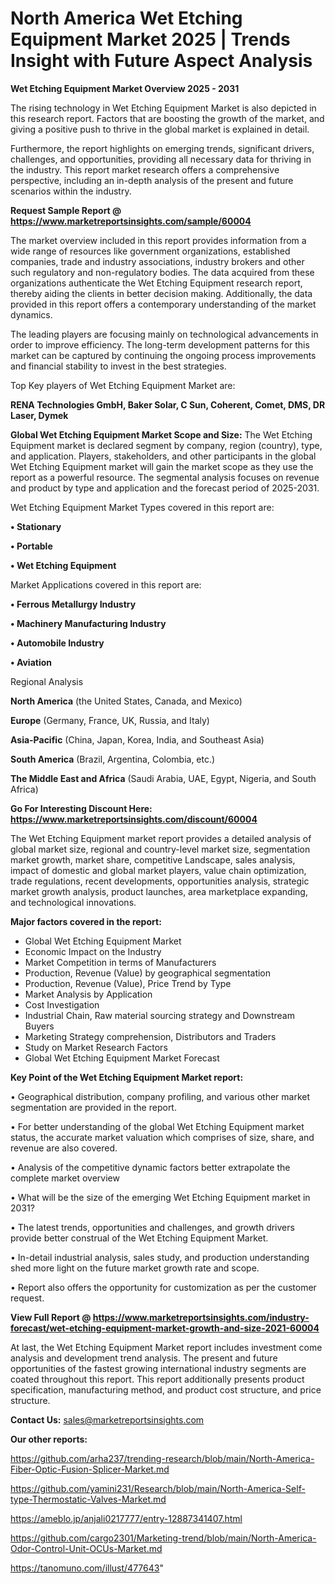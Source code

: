 # North America Wet Etching Equipment Market 2025 | Trends Insight with Future Aspect Analysis

<Strong> Wet Etching Equipment Market Overview 2025 - 2031</strong>

The rising technology in Wet Etching Equipment Market is also depicted in this research report. Factors that are boosting the growth of the market, and giving a positive push to thrive in the global market is explained in detail.

Furthermore, the report highlights on emerging trends, significant drivers, challenges, and opportunities, providing all necessary data for thriving in the industry. This report market research offers a comprehensive perspective, including an in-depth analysis of the present and future scenarios within the industry.

<strong>Request Sample Report @ <a href=https://www.marketreportsinsights.com/sample/60004>https://www.marketreportsinsights.com/sample/60004</a></strong>

The market overview included in this report provides information from a wide range of resources like government organizations, established companies, trade and industry associations, industry brokers and other such regulatory and non-regulatory bodies. The data acquired from these organizations authenticate the Wet Etching Equipment research report, thereby aiding the clients in better decision making. Additionally, the data provided in this report offers a contemporary understanding of the market dynamics.

The leading players are focusing mainly on technological advancements in order to improve efficiency. The long-term development patterns for this market can be captured by continuing the ongoing process improvements and financial stability to invest in the best strategies.

Top Key players of Wet Etching Equipment Market are:

<strong>RENA Technologies GmbH, Baker Solar, C Sun, Coherent, Comet, DMS, DR Laser, Dymek</strong>

<strong><b>Global Wet Etching Equipment Market Scope and Size:</b></strong>
The Wet Etching Equipment market is declared segment by company, region (country), type, and application. Players, stakeholders, and other participants in the global Wet Etching Equipment market will gain the market scope as they use the report as a powerful resource. The segmental analysis focuses on revenue and product by type and application and the forecast period of 2025-2031.

Wet Etching Equipment Market Types covered in this report are:

<strong>• Stationary

• Portable

• Wet Etching Equipment</strong>

Market Applications covered in this report are:

<strong>• Ferrous Metallurgy Industry

• Machinery Manufacturing Industry

• Automobile Industry

• Aviation</strong> 

Regional Analysis

<strong>North America</strong> (the United States, Canada, and Mexico)

<strong>Europe</strong> (Germany, France, UK, Russia, and Italy)

<strong>Asia-Pacific</strong> (China, Japan, Korea, India, and Southeast Asia)

<strong>South America</strong> (Brazil, Argentina, Colombia, etc.)

<strong>The Middle East and Africa</strong> (Saudi Arabia, UAE, Egypt, Nigeria, and South Africa)

<strong>Go For Interesting Discount Here: <a href=https://www.marketreportsinsights.com/discount/60004>https://www.marketreportsinsights.com/discount/60004</a></strong>

The Wet Etching Equipment market report provides a detailed analysis of global market size, regional and country-level market size, segmentation market growth, market share, competitive Landscape, sales analysis, impact of domestic and global market players, value chain optimization, trade regulations, recent developments, opportunities analysis, strategic market growth analysis, product launches, area marketplace expanding, and technological innovations.

<strong><b>Major factors covered in the report:</b></strong>
<ul>
  <li>Global Wet Etching Equipment Market </li>
  <li>Economic Impact on the Industry</li>
  <li>Market Competition in terms of Manufacturers</li>
  <li>Production, Revenue (Value) by geographical segmentation</li>
  <li>Production, Revenue (Value), Price Trend by Type</li>
  <li>Market Analysis by Application</li>
  <li>Cost Investigation</li>
  <li>Industrial Chain, Raw material sourcing strategy and Downstream Buyers</li>
  <li>Marketing Strategy comprehension, Distributors and Traders</li>
  <li>Study on Market Research Factors</li>
  <li>Global Wet Etching Equipment Market Forecast</li>
</ul>

<strong><b>Key Point of the Wet Etching Equipment Market report:</b></strong>

• Geographical distribution, company profiling, and various other market segmentation are provided in the report.

• For better understanding of the global Wet Etching Equipment market status, the accurate market valuation which comprises of size, share, and revenue are also covered.

• Analysis of the competitive dynamic factors better extrapolate the complete market overview

• What will be the size of the emerging Wet Etching Equipment market in 2031?

• The latest trends, opportunities and challenges, and growth drivers provide better construal of the Wet Etching Equipment Market.

• In-detail industrial analysis, sales study, and production understanding shed more light on the future market growth rate and scope.

• Report also offers the opportunity for customization as per the customer request.

<strong><b>View Full Report @ <a href=https://www.marketreportsinsights.com/industry-forecast/wet-etching-equipment-market-growth-and-size-2021-60004>https://www.marketreportsinsights.com/industry-forecast/wet-etching-equipment-market-growth-and-size-2021-60004</a></b></strong>


At last, the Wet Etching Equipment Market report includes investment come analysis and development trend analysis. The present and future opportunities of the fastest growing international industry segments are coated throughout this report. This report additionally presents product specification, manufacturing method, and product cost structure, and price structure.

<strong>Contact Us:</strong>
sales@marketreportsinsights.com

<strong>Our other reports:</strong>

<a href=https://github.com/arha237/trending-research/blob/main/North-America-Fiber-Optic-Fusion-Splicer-Market.md>https://github.com/arha237/trending-research/blob/main/North-America-Fiber-Optic-Fusion-Splicer-Market.md</a>

<a href=https://github.com/yamini231/Research/blob/main/North-America-Self-type-Thermostatic-Valves-Market.md>https://github.com/yamini231/Research/blob/main/North-America-Self-type-Thermostatic-Valves-Market.md</a>

<a href=https://ameblo.jp/anjali0217777/entry-12887341407.html>https://ameblo.jp/anjali0217777/entry-12887341407.html</a>

<a href=https://github.com/cargo2301/Marketing-trend/blob/main/North-America-Odor-Control-Unit-OCUs-Market.md>https://github.com/cargo2301/Marketing-trend/blob/main/North-America-Odor-Control-Unit-OCUs-Market.md</a>

<a href=https://tanomuno.com/illust/477643>https://tanomuno.com/illust/477643</a>"
